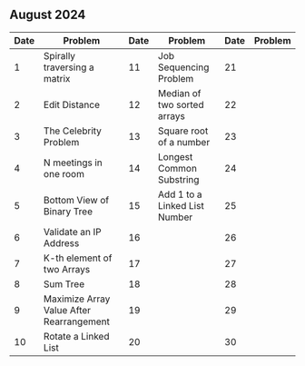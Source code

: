 ## August 2024

| Date | Problem                                  | Date | Problem                       | Date | Problem |
| ---- | ---------------------------------------- | ---- | ----------------------------- | ---- | ------- |
| 1    | Spirally traversing a matrix             | 11   | Job Sequencing Problem        | 21   |         |
| 2    | Edit Distance                            | 12   | Median of two sorted arrays   | 22   |         |
| 3    | The Celebrity Problem                    | 13   | Square root of a number       | 23   |         |
| 4    | N meetings in one room                   | 14   | Longest Common Substring      | 24   |         |
| 5    | Bottom View of Binary Tree               | 15   | Add 1 to a Linked List Number | 25   |         |
| 6    | Validate an IP Address                   | 16   |                               | 26   |         |
| 7    | K-th element of two Arrays               | 17   |                               | 27   |         |
| 8    | Sum Tree                                 | 18   |                               | 28   |         |
| 9    | Maximize Array Value After Rearrangement | 19   |                               | 29   |         |
| 10   | Rotate a Linked List                     | 20   |                               | 30   |         |
